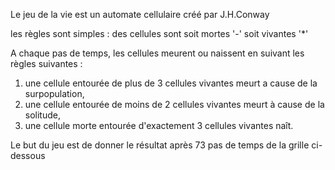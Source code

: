 Le jeu de la vie est un automate cellulaire créé par J.H.Conway

les règles sont simples : des cellules sont soit mortes '-' soit vivantes '*'

A chaque pas de temps, les cellules meurent ou naissent en suivant les règles suivantes :

1. une cellule entourée de plus de 3 cellules vivantes meurt a cause de la surpopulation,
2. une cellule entourée de moins de 2 cellules vivantes meurt à cause de la solitude,
3. une cellule morte entourée d'exactement 3 cellules vivantes naît.


Le but du jeu est de donner le résultat après 73 pas de temps de la grille ci-dessous